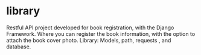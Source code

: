# library
Restful API project developed for book registration,
with the Django Framework.
Where you can register the book information, with the option to attach the book cover photo.
Library: Models, path, requests , and database.
